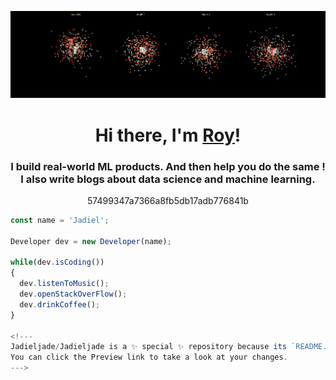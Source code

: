 ![GitHub Banner](https://github.com/Jadieljade/Jadieljade/blob/main/banner.gif)

<h1 align="center">Hi there, I'm <a href="https://github.com/Jadieljade">Roy</a>!</h1>
<h3 align="center">I build real-world ML products. And then help you do the same ! I also write blogs about data science and machine learning.</h3>
<p align="center">57499347a7366a8fb5db17adb776841b</p>

````js
const name = 'Jadiel';

Developer dev = new Developer(name);

while(dev.isCoding())
{
  dev.listenToMusic();
  dev.openStackOverFlow();
  dev.drinkCoffee();
}

<!---
Jadieljade/Jadieljade is a ✨ special ✨ repository because its `README.md` (this file) appears on your GitHub profile.
You can click the Preview link to take a look at your changes.
--->
